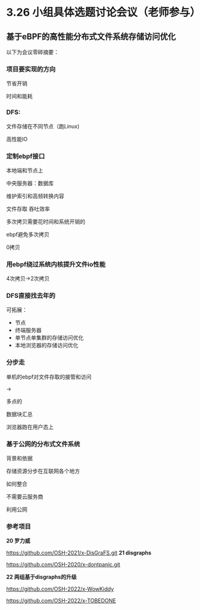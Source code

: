 # 3.26 小组具体选题讨论会议（老师参与）

## 基于eBPF的高性能分布式文件系统存储访问优化

以下为会议零碎摘要：

### 项目要实现的方向

节省开销

时间和能耗



### DFS:

文件存储在不同节点（跑Linux)



高性能IO



### 定制ebpf接口

本地端和节点上



中央服务器：数据库

维护索引和高频转换内容



文件存取 吞吐效率



多次拷贝需要花时间和系统开销的

ebpf避免多次拷贝



0拷贝



### 用ebpf绕过系统内核提升文件io性能



4次拷贝->2次拷贝



### DFS直接找去年的

可拓展：

- 节点
- 终端服务器
- 单节点单集群的存储访问优化
- 本地浏览器的存储访问优化

### 分步走

单机的ebpf对文件存取的接管和访问

->

多点的



数据块汇总 

浏览器跑在用户态上

### 基于公网的分布式文件系统

背景和依据

存储资源分步在互联网各个地方

如何整合



不需要云服务商

利用公网

### 参考项目

**20 罗力威**

<https://github.com/OSH-2021/x-DisGraFS.git>
**21 disgraphs**

<https://github.com/OSH-2020/x-dontpanic.git>

**22 两组基于disgraphs的升级**

https://github.com/OSH-2022/x-WowKiddy

https://github.com/OSH-2022/x-TOBEDONE